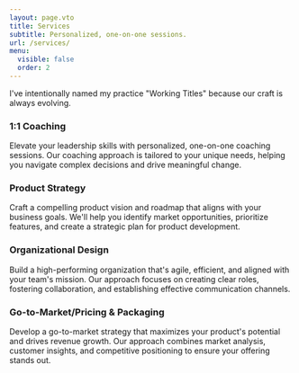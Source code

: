 ```yaml
---
layout: page.vto
title: Services
subtitle: Personalized, one-on-one sessions.
url: /services/
menu:
  visible: false
  order: 2
---
```


I've intentionally named my practice "Working Titles" because our craft is always evolving.

<div class="grid grid-cols-1 md:grid-cols-2 gap-10 pt-10">
  <div class="h-auto flex items-start">
    <div>
      <h3>1:1 Coaching</h3>
      <p>Elevate your leadership skills with personalized, one-on-one coaching sessions. Our coaching approach is tailored to your unique needs, helping you navigate complex decisions and drive meaningful change.</p>
    </div>
  </div>
  <div class="h-auto flex items-start">
    <div>
      <h3>Product Strategy</h3>
      <p>Craft a compelling product vision and roadmap that aligns with your business goals. We'll help you identify market opportunities, prioritize features, and create a strategic plan for product development.</p>
    </div>
  </div>
  <div class="h-auto flex items-start">
    <div>
      <h3>Organizational Design</h3>
      <p>Build a high-performing organization that's agile, efficient, and aligned with your team's mission. Our approach focuses on creating clear roles, fostering collaboration, and establishing effective communication channels.</p>
    </div>
  </div>
  <div class="h-auto flex items-start">
    <div>
      <h3>Go-to-Market/Pricing & Packaging</h3>
      <p>Develop a go-to-market strategy that maximizes your product's potential and drives revenue growth. Our approach combines market analysis, customer insights, and competitive positioning to ensure your offering stands out.</p>
    </div>
  </div>
</div>


